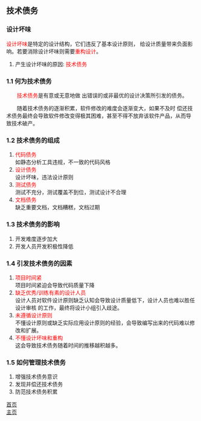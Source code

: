 ## 技术债务
### 设计坏味  
<font color="red">设计坏味</font>是特定的设计结构，它们违反了基本设计原则，
给设计质量带来负面影响。若要消除设计坏味则需要<font color="red">重构设计</font>。
1. 产生设计坏味的原因: <font color="red">技术债务</font>

### 1.1 何为技术债务
<p>&emsp;&emsp;<span style="color: red; ">技术债务</span>是有意或无意地做
出错误的或非最优的设计决策所引发的债务。</p>  
<p>&emsp;&emsp;随着技术债务的逐渐积累，软件修改的难度会逐渐变大，如果不及时
偿还技术债务最终会导致软件修改变得极其困难，甚至不得不放弃该软件产品，从而导
致技术破产。
</p>  

### 1.2 技术债务的组成
1. <font color="red">代码债务</font>  
如静态分析工具违规，不一致的代码风格
2. <font color="red">设计债务</font>  
设计坏味，违法设计原则
3. <font color="red">测试债务</font>  
测试不充分，测试覆盖不到位，测试设计不合理
4. <font color="red">文档债务</font>  
缺乏重要文档，文档糟糕，文档过期

### 1.3 技术债务的影响
1. 开发难度逐步加大
2. 开发人员开发积极性降低

### 1.4 引发技术债务的因素

1. <font color="red">项目时间紧</font>  
项目时间紧迫会导致代码质量下降  
2. <font color="red">缺乏优秀/训练有素的设计人员</font>  
设计人员对软件设计原则缺乏认知会导致设计质量低下，设计人员也难以胜任设计审核
的工作，最终将设计小组引入歧途。  
3. <font color="red">未遵循设计原则</font>  
不懂设计原则或缺乏实际应用设计原则的经验，会导致编写出来的代码难以修改和扩展。
4. <font color="red">不懂设计坏味和重构</font>  
这会导致技术债务随着时间的推移越积越多。

### 1.5 如何管理技术债务

1. 增强技术债务意识
2. 发现并偿还技术债务
3. 防范技术债务积累

[首页](index.md)  
[主页](../README.md)  
